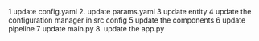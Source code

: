1 update config.yaml
2. update params.yaml
3 update entity
4 update the configuration manager in src config
5 update the components
6 update pipeline
7 update main.py
8. update the app.py
